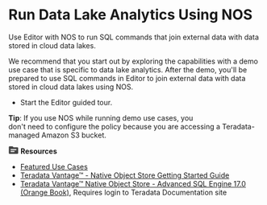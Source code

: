 # Run Data Lake Analytics Using NOS

Use Editor with NOS to run SQL commands that join external data with data stored in cloud data lakes.

We recommend that you start out by exploring the capabilities with a demo use case that is specific to data lake analytics. After the demo, you'll be prepared to use SQL commands in Editor to join external data with data stored in cloud data lakes using NOS.

* Start the Editor guided tour.

**Tip**: If you use NOS while running demo use cases, you don't need to configure the policy because you are accessing a Teradata-managed Amazon S3 bucket.

![../Images/fluto-icn-resources.png](../Images/fluto-icn-resources.png) **Resources**
 
* [Featured Use Cases](https://docs.teradata.com/r/dLArVI09J62c8byzVbHMtw/Qk6q5ytx5vgKegutd0EinA)
* [Teradata Vantage™ - Native Object Store Getting Started Guide](https://docs.teradata.com/access/sources/dita/map?dita:mapPath=zws1595641486108.ditamap)
* [Teradata Vantage™ Native Object Store - Advanced SQL Engine 17.0 (Orange Book)](https://docs.teradata.com/access/sources/ud/document?ud:id=OB_Native_Object_Store&ft:vrm_release=17.00), Requires login to Teradata Documentation site